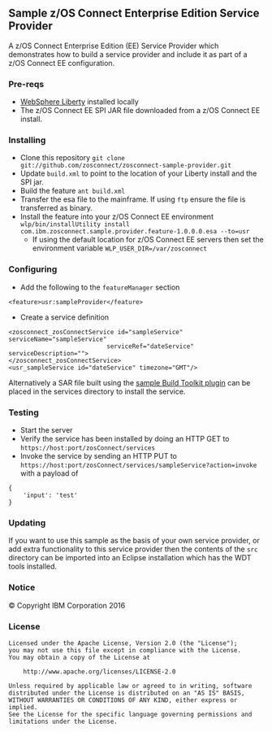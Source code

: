 ## Sample z/OS Connect Enterprise Edition Service Provider

A z/OS Connect Enterprise Edition (EE) Service Provider which demonstrates how to build a
service provider and include it as part of a z/OS Connect EE configuration.

### Pre-reqs

* [WebSphere Liberty](http://wasdev.net) installed locally
* The z/OS Connect EE SPI JAR file downloaded from a z/OS Connect EE install.

### Installing

* Clone this repository `git clone git://github.com/zosconnect/zosconnect-sample-provider.git`
* Update `build.xml` to point to the location of your Liberty install and the SPI jar.
* Build the feature `ant build.xml`
* Transfer the esa file to the mainframe. If using `ftp` ensure the file is transferred as binary.
* Install the feature into your z/OS Connect EE environment `wlp/bin/installUtility install com.ibm.zosconnect.sample.provider.feature-1.0.0.0.esa --to=usr`
   * If using the default location for z/OS Connect EE servers then set the environment variable `WLP_USER_DIR=/var/zosconnect`

### Configuring

* Add the following to the `featureManager` section
```
<feature>usr:sampleProvider</feature>
```
* Create a service definition
```
<zosconnect_zosConnectService id="sampleService" serviceName="sampleService"
                           serviceRef="dateService" serviceDescription="">
</zosconnect_zosConnectService>
<usr_sampleService id="dateService" timezone="GMT"/>
```

Alternatively a SAR file built using the [sample Build Toolkit plugin](https://github.com/zosconnect/zosconnect-sample-buildtoolkit-plugin) can be placed in the services directory
to install the service.

### Testing

* Start the server
* Verify the service has been installed by doing an HTTP GET to `https://host:port/zosConnect/services`
* Invoke the service by sending an HTTP PUT to `https://host:port/zosConnect/services/sampleService?action=invoke` with a payload of
```
{
    'input': 'test'
}
```

### Updating

If you want to use this sample as the basis of your own service provider, or add extra functionality to
this service provider then the contents of the `src` directory can be imported into an Eclipse installation
which has the WDT tools installed.

### Notice

&copy; Copyright IBM Corporation 2016

### License
```
Licensed under the Apache License, Version 2.0 (the "License");
you may not use this file except in compliance with the License.
You may obtain a copy of the License at

    http://www.apache.org/licenses/LICENSE-2.0

Unless required by applicable law or agreed to in writing, software
distributed under the License is distributed on an "AS IS" BASIS,
WITHOUT WARRANTIES OR CONDITIONS OF ANY KIND, either express or implied.
See the License for the specific language governing permissions and
limitations under the License.
```

